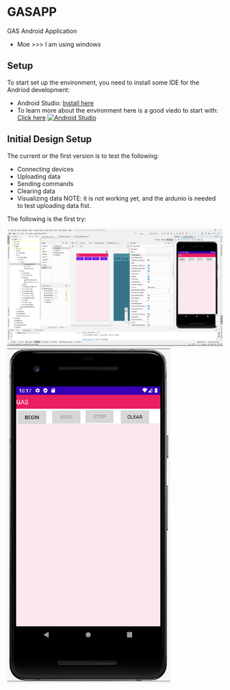 # GASAPP
GAS Android Application 

- Moe >>> I am using windows


## Setup
To start set up the environment, you need to install some IDE for the Andriod development:

-	Android Studio:
	 [Install here]( https://developer.android.com/studio/)
- 	To learn more about the environment here is a good viedo to start with:  [Click here]( https://www.youtube.com/watch?v=Ob4vSoWud9k)
		[![Android Studio](https://developer.android.com//studio/images/studio-homepage-hero.jpg)](https://www.youtube.com/watch?v=Ob4vSoWud9k)


## Initial Design Setup
The current or the first version is to test the following:
- Connecting devices
- Uploading data
- Sending commands
- Clearing data
- Visualizing data
NOTE: it is not working yet, and the ardunio is needed to test uploading data fist. 

The following is the first try:

[![GAS](app/image.png)]() [![GAS2](image.png)]()

	
	

